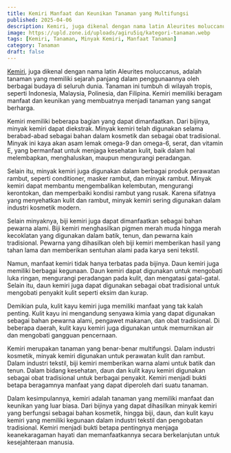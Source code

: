 ```yaml
---
title: Kemiri Manfaat dan Keunikan Tanaman yang Multifungsi
published: 2025-04-06
description: Kemiri, juga dikenal dengan nama latin Aleurites moluccanus, adalah tanaman yang memiliki sejarah panjang dalam penggunaannya oleh berbagai budaya di seluruh dunia.
image: https://upld.zone.id/uploads/agiru5iq/kategori-tanaman.webp
tags: [Kemiri, Tanaman, Minyak Kemiri, Manfaat Tanaman]
category: Tanaman
draft: false
---
```


[Kemiri](https://id.m.wikipedia.org/wiki/Kemiri), juga dikenal dengan nama latin Aleurites moluccanus, adalah tanaman yang memiliki sejarah panjang dalam penggunaannya oleh berbagai budaya di seluruh dunia. Tanaman ini tumbuh di wilayah tropis, seperti Indonesia, Malaysia, Polinesia, dan Filipina. Kemiri memiliki beragam manfaat dan keunikan yang membuatnya menjadi tanaman yang sangat berharga.

Kemiri memiliki beberapa bagian yang dapat dimanfaatkan. Dari bijinya, minyak kemiri dapat diekstrak. Minyak kemiri telah digunakan selama berabad-abad sebagai bahan dalam kosmetik dan sebagai obat tradisional. Minyak ini kaya akan asam lemak omega-9 dan omega-6, serat, dan vitamin E, yang bermanfaat untuk menjaga kesehatan kulit, baik dalam hal melembapkan, menghaluskan, maupun mengurangi peradangan.

Selain itu, minyak kemiri juga digunakan dalam berbagai produk perawatan rambut, seperti conditioner, masker rambut, dan minyak rambut. Minyak kemiri dapat membantu mengembalikan kelembutan, mengurangi kerontokan, dan memperbaiki kondisi rambut yang rusak. Karena sifatnya yang menyehatkan kulit dan rambut, minyak kemiri sering digunakan dalam industri kosmetik modern.

Selain minyaknya, biji kemiri juga dapat dimanfaatkan sebagai bahan pewarna alami. Biji kemiri menghasilkan pigmen merah muda hingga merah kecoklatan yang digunakan dalam batik, tenun, dan pewarna kain tradisional. Pewarna yang dihasilkan oleh biji kemiri memberikan hasil yang tahan lama dan memberikan sentuhan alami pada karya seni tekstil.

Namun, manfaat kemiri tidak hanya terbatas pada bijinya. Daun kemiri juga memiliki berbagai kegunaan. Daun kemiri dapat digunakan untuk mengobati luka ringan, mengurangi peradangan pada kulit, dan mengatasi gatal-gatal. Selain itu, daun kemiri juga dapat digunakan sebagai obat tradisional untuk mengobati penyakit kulit seperti eksim dan kurap.

Demikian pula, kulit kayu kemiri juga memiliki manfaat yang tak kalah penting. Kulit kayu ini mengandung senyawa kimia yang dapat digunakan sebagai bahan pewarna alami, pengawet makanan, dan obat tradisional. Di beberapa daerah, kulit kayu kemiri juga digunakan untuk memurnikan air dan mengobati gangguan pencernaan.

Kemiri merupakan tanaman yang benar-benar multifungsi. Dalam industri kosmetik, minyak kemiri digunakan untuk perawatan kulit dan rambut. Dalam industri tekstil, biji kemiri memberikan warna alami untuk batik dan tenun. Dalam bidang kesehatan, daun dan kulit kayu kemiri digunakan sebagai obat tradisional untuk berbagai penyakit. Kemiri menjadi bukti betapa beragamnya manfaat yang dapat diperoleh dari suatu tanaman.

Dalam kesimpulannya, kemiri adalah tanaman yang memiliki manfaat dan keunikan yang luar biasa. Dari bijinya yang dapat dihasilkan minyak kemiri yang berfungsi sebagai bahan kosmetik, hingga biji, daun, dan kulit kayu kemiri yang memiliki kegunaan dalam industri tekstil dan pengobatan tradisional. Kemiri menjadi bukti betapa pentingnya menjaga keanekaragaman hayati dan memanfaatkannya secara berkelanjutan untuk kesejahteraan manusia.
